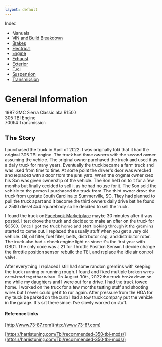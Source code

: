 ```yaml
---
layout: default
---
```


Index
* [Manuals](manuals.md)
* [VIN and Build Breakdown](vin.md)
* [Brakes](/brakes/index.md)
* [Electrical](/electrical/index.md)
* [Engine](/engine/index.md)
* [Exhaust](/exhaust/index.md)
* [Exterior](/exterior/index.md)
* [Fuel](/fuel/index.md)
* [Suspension](/suspension/index.md)
* [Transmission](/transmission/index.md)

# General Information
1987 GMC Sierra Classic aka R1500 \
305 TBI Engine \
700R4 Transmission

## The Story

I purchased the truck in April of 2022. I was originally told that it had the original 305 TBI engine. The truck had three owners with the second owner assuming the vehicle. The original owner purchased the truck and used it as a daily truck for many years. Eventually the truck became a farm truck and was used from time to time. At some point the driver's door was wrecked and replaced with a door from the junk yard. When the original owner died his Son was given ownership of the vehicle. The Son held on to it for a few months but finally decided to sell it as he had no use for it. The Son sold the vehicle to the person I purchased the truck from. The third owner drove the truck from upstate South Carolina to Summerville, SC. They had planned to pull the truck apart and it become the third owners daily drive but he found a 2500 diesel 4x4 squarebody so he decided to sell the truck.

I found the truck on [Facebook Marketplace](https://photos.app.goo.gl/SokMM4RyTdFzPkux8) maybe 30 minutes after it was posted. I test drove the truck and decided to make an offer on the truck for $3500. Once I got the truck home and start looking through it the gremlins started to come out. I replaced the usually stuff when you get a very old vehicle. Oil, oil filter, fuel filter, belts, distributor cap, and distributor rotor. The truck also had a check engine light on since it's the first year with OBD1. The only code was a 21 for Throttle Position Sensor. I decide change the throttle position sensor, rebuild the TBI, and replace the idle air control valve.

After everything I replaced I still had some random gremlins with keeping the truck running or running rough. I found and fixed multiple broken wires or twisted together wires. On August 30th, 2022 the truck broke down on me while my daughters and I were out for a drive. I had the truck towed home. I worked on the truck for a few months testing stuff and shooting wires but I never could get it to run again. After pressure from the HOA for my truck be parked on the curb I had a tow truck company put the vehicle in the garage. It's sat there since. I've slowly worked on stuff.


#### Reference Links
[http://www.73-87.com](http://www.73-87.com)

[https://harristuning.com/Tbi/recommended-350-tbi-mods/](https://harristuning.com/Tbi/recommended-350-tbi-mods/)
